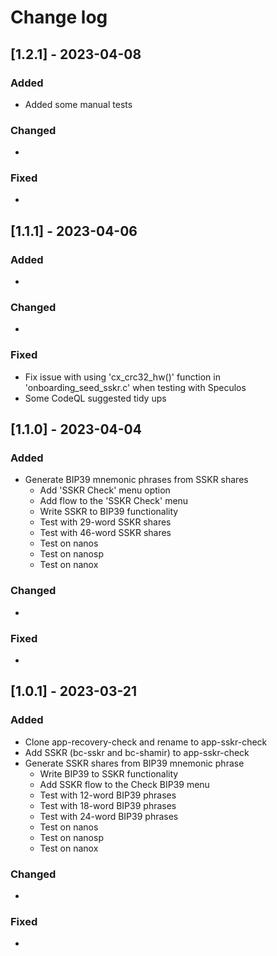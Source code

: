 # Change log

## [1.2.1] - 2023-04-08
### Added
-  Added some manual tests

### Changed
-

### Fixed
-

## [1.1.1] - 2023-04-06
### Added
-

### Changed
-

### Fixed
-  Fix issue with using 'cx_crc32_hw()' function in 'onboarding_seed_sskr.c' when testing with Speculos
-  Some CodeQL suggested tidy ups

## [1.1.0] - 2023-04-04
### Added
- Generate BIP39 mnemonic phrases from SSKR shares
   - Add 'SSKR Check' menu option
   - Add flow to the 'SSKR Check' menu
   - Write SSKR to BIP39 functionality
   - Test with 29-word SSKR shares
   - Test with 46-word SSKR shares
   - Test on nanos
   - Test on nanosp
   - Test on nanox

### Changed
-

### Fixed
-

## [1.0.1] - 2023-03-21

### Added
-  Clone app-recovery-check and rename to app-sskr-check
-  Add SSKR (bc-sskr and bc-shamir) to app-sskr-check
-  Generate SSKR shares from BIP39 mnemonic phrase
    -  Write BIP39 to SSKR functionality
    -  Add SSKR flow to the Check BIP39 menu
    -  Test with 12-word BIP39 phrases
    -  Test with 18-word BIP39 phrases
    -  Test with 24-word BIP39 phrases
    -  Test on nanos
    -  Test on nanosp
    -  Test on nanox

### Changed
-

### Fixed
-

